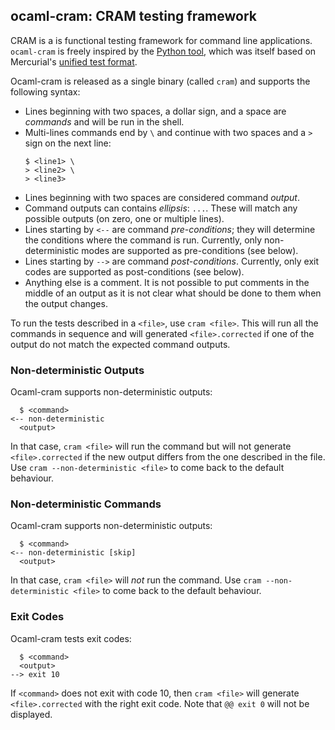 ## ocaml-cram: CRAM testing framework

CRAM is a is functional testing framework for command line
applications. `ocaml-cram` is freely inspired by the [Python
tool](https://bitheap.org/cram/), which was itself based on
Mercurial's [unified test
format](https://www.selenic.com/blog/?p=663).

Ocaml-cram is released as a single binary (called `cram`) and
supports the following syntax:

- Lines beginning with two spaces, a dollar sign, and a space are
  *commands* and will be run in the shell.
- Multi-lines commands end by `\` and continue with two spaces and
  a `>` sign on the next line:
  ```
  $ <line1> \
  > <line2> \
  > <line3>
  ```
- Lines beginning with two spaces are considered command *output*.
- Command outputs can contains *ellipsis*: `...`. These will
  match any possible outputs (on zero, one or multiple lines).
- Lines starting by `<--` are command *pre-conditions*; they will
  determine the conditions where the command is run. Currently, only
  non-deterministic modes are supported as pre-conditions (see below).
- Lines starting by `-->` are command *post-conditions*. Currently,
  only exit codes are supported as post-conditions (see below).
- Anything else is a comment. It is not possible to put comments
  in the middle of an output as it is not clear what should be done
  to them when the output changes.

To run the tests described in a `<file>`, use `cram <file>`. This will
run all the commands in sequence and will generated `<file>.corrected`
if one of the output do not match the expected command outputs.

### Non-deterministic Outputs

Ocaml-cram supports non-deterministic outputs:

```
  $ <command>
<-- non-deterministic
  <output>
```

In that case, `cram <file>` will run the command but will not
generate `<file>.corrected` if the new output differs from the one
described in the file. Use `cram --non-deterministic <file>` to come
back to the default behaviour.

### Non-deterministic Commands

Ocaml-cram supports non-deterministic outputs:

```
  $ <command>
<-- non-deterministic [skip]
  <output>
```

In that case, `cram <file>` will *not* run the command. Use `cram
--non-deterministic <file>` to come back to the default behaviour.

### Exit Codes

Ocaml-cram tests exit codes:

```
  $ <command>
  <output>
--> exit 10
```

If `<command>` does not exit with code 10, then `cram <file>` will
generate `<file>.corrected` with the right exit code. Note that `@@
exit 0` will not be displayed.
